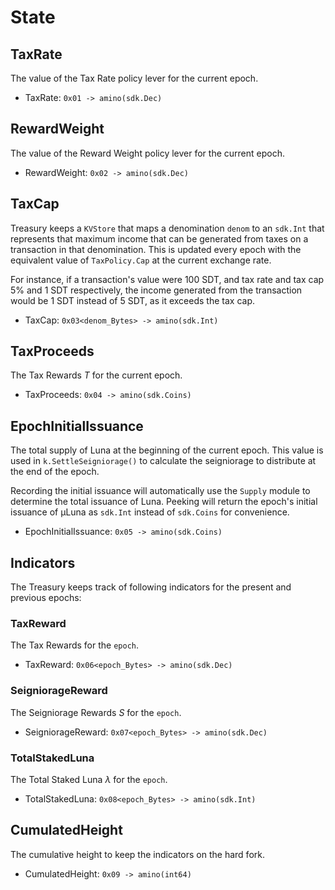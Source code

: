 <!--
order: 2
-->

# State

## TaxRate

The value of the Tax Rate policy lever for the current epoch.

- TaxRate: `0x01 -> amino(sdk.Dec)`

## RewardWeight

The value of the Reward Weight policy lever for the current epoch.

- RewardWeight: `0x02 -> amino(sdk.Dec)`

## TaxCap

Treasury keeps a `KVStore` that maps a denomination `denom` to an `sdk.Int` that represents that maximum income that can be generated from taxes on a transaction in that denomination. This is updated every epoch with the equivalent value of `TaxPolicy.Cap` at the current exchange rate.

For instance, if a transaction's value were 100 SDT, and tax rate and tax cap 5% and 1 SDT respectively, the income generated from the transaction would be 1 SDT instead of 5 SDT, as it exceeds the tax cap.

- TaxCap: `0x03<denom_Bytes> -> amino(sdk.Int)`

## TaxProceeds

The Tax Rewards $T$ for the current epoch.

- TaxProceeds: `0x04 -> amino(sdk.Coins)`

## EpochInitialIssuance

The total supply of Luna at the beginning of the current epoch. This value is used in `k.SettleSeigniorage()` to calculate the seigniorage to distribute at the end of the epoch.

Recording the initial issuance will automatically use the `Supply` module to determine the total issuance of Luna. Peeking will return the epoch's initial issuance of µLuna as `sdk.Int` instead of `sdk.Coins` for convenience.

- EpochInitialIssuance: `0x05 -> amino(sdk.Coins)`

## Indicators
The Treasury keeps track of following indicators for the present and previous epochs:

### TaxReward
The Tax Rewards  for the `epoch`.

- TaxReward: `0x06<epoch_Bytes> -> amino(sdk.Dec)`

### SeigniorageReward
The Seigniorage Rewards $S$ for the `epoch`.

- SeigniorageReward: `0x07<epoch_Bytes> -> amino(sdk.Dec)`

### TotalStakedLuna
The Total Staked Luna $\lambda$ for the `epoch`.

- TotalStakedLuna: `0x08<epoch_Bytes> -> amino(sdk.Int)`

## CumulatedHeight

The cumulative height to keep the indicators on the hard fork.

- CumulatedHeight: `0x09 -> amino(int64)`

